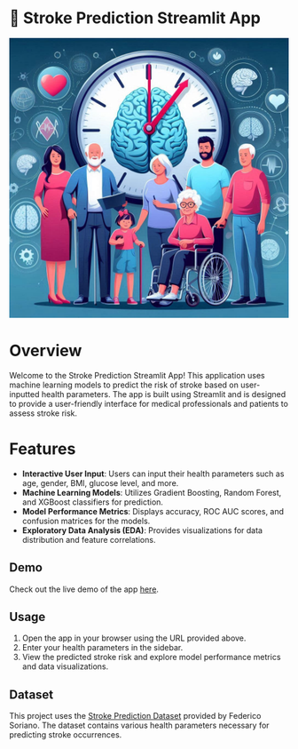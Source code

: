 # 🏥 Stroke Prediction Streamlit App

<img src="cover_image.jpg" alt="Cover Image" width="600"/>

# Overview
Welcome to the Stroke Prediction Streamlit App! This application uses machine learning models to predict the risk of stroke based on user-inputted health parameters. The app is built using Streamlit and is designed to provide a user-friendly interface for medical professionals and patients to assess stroke risk.

# Features
- **Interactive User Input**: Users can input their health parameters such as age, gender, BMI, glucose level, and more.
- **Machine Learning Models**: Utilizes Gradient Boosting, Random Forest, and XGBoost classifiers for prediction.
- **Model Performance Metrics**: Displays accuracy, ROC AUC scores, and confusion matrices for the models.
- **Exploratory Data Analysis (EDA)**: Provides visualizations for data distribution and feature correlations.

## Demo
Check out the live demo of the app [here](https://strokeriskprediction.streamlit.app).

## Usage
1. Open the app in your browser using the URL provided above.
2. Enter your health parameters in the sidebar.
3. View the predicted stroke risk and explore model performance metrics and data visualizations.

## Dataset
This project uses the [Stroke Prediction Dataset](https://www.kaggle.com/datasets/fedesoriano/stroke-prediction-dataset/data) provided by Federico Soriano. The dataset contains various health parameters necessary for predicting stroke occurrences. 

